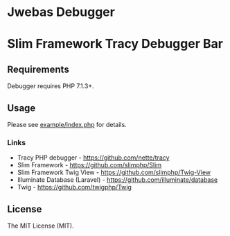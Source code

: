 # Jwebas Debugger

# Slim Framework Tracy Debugger Bar

## Requirements

Debugger requires PHP 7.1.3+.

## Usage

Please see [example/index.php](example/index.php) for details.

### Links
* Tracy PHP debugger - https://github.com/nette/tracy
* Slim Framework  - https://github.com/slimphp/Slim
* Slim Framework Twig View  - https://github.com/slimphp/Twig-View
* Illuminate Database (Laravel) - https://github.com/illuminate/database
* Twig - https://github.com/twigphp/Twig

## License

The MIT License (MIT).
